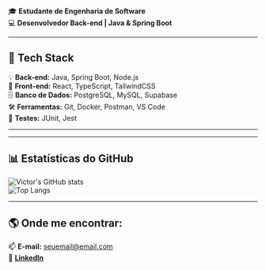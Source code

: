 

🎓 **Estudante de Engenharia de Software**  
💻 **Desenvolvedor Back-end | Java & Spring Boot**  

---

## 🔧 Tech Stack
💡 **Back-end:** Java, Spring Boot, Node.js  
🎨 **Front-end:** React, TypeScript, TailwindCSS  
🗄️ **Banco de Dados:** PostgreSQL, MySQL, Supabase  
🛠️ **Ferramentas:** Git, Docker, Postman, VS Code  
🧪 **Testes:** JUnit, Jest  

---



---

## 📊 Estatísticas do GitHub  
![Victor's GitHub stats](https://github-readme-stats.vercel.app/api?username=SEU-USUARIO&show_icons=true&theme=tokyonight)  
![Top Langs](https://github-readme-stats.vercel.app/api/top-langs/?username=SEU-USUARIO&layout=compact&theme=tokyonight)  

---

## 🌎 Onde me encontrar:
📫 **E-mail:** seuemail@email.com  
💼 [**LinkedIn**](https://www.linkedin.com/in/seu-perfil/)  



